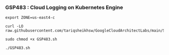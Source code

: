 ### GSP483 : Cloud Logging on Kubernetes Engine 

```
export ZONE=us-east4-c
```

```
curl -LO raw.githubusercontent.com/tariqsheikhsw/GoogleCloudArchitectLabs/main/Solutions/GSP483.sh

sudo chmod +x GSP483.sh

./GSP483.sh
```

